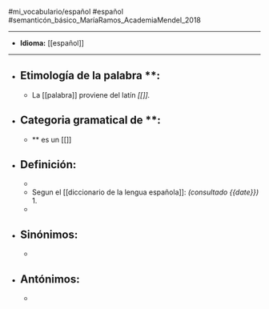 #mi_vocabulario/español #español #semanticón_básico_MaríaRamos_AcademiaMendel_2018

---
+ **Idioma:** [[español]]

---
+ ## Etimología de la palabra **:
	+ La [[palabra]] proviene del latín _[[]]._

+ ## Categoria gramatical de **:
	+ ** es un [[]]

+ ## Definición:
	+ 
	+ Segun el [[diccionario de la lengua española]]: _(consultado {{date}})_
		1. 
	+ 

+ ## Sinónimos: 
	+ 

+ ## Antónimos: 
	+	